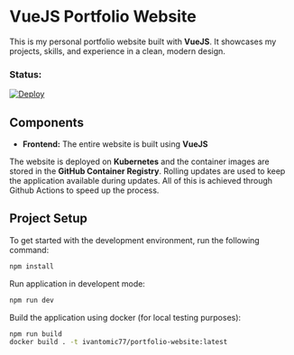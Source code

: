 # VueJS Portfolio Website

This is my personal portfolio website built with **VueJS**. It showcases my projects, skills, and experience in a clean, modern design.

### Status:
[![Deploy](https://github.com/ivantomic77/VuePortfolioSite/actions/workflows/main.yml/badge.svg?branch=master)](https://github.com/ivantomic77/VuePortfolioSite/actions/workflows/main.yml)

## Components

- **Frontend:** The entire website is built using **VueJS**

The website is deployed on **Kubernetes** and the container images are stored in the **GitHub Container Registry**. Rolling updates are used to keep the application available during updates. All of this is achieved through Github Actions to speed up the process.

## Project Setup

To get started with the development environment, run the following command:

```sh
npm install
```

Run application in developent mode:
```sh
npm run dev
```

Build the application using docker (for local testing purposes):
```sh
npm run build
docker build . -t ivantomic77/portfolio-website:latest
```
